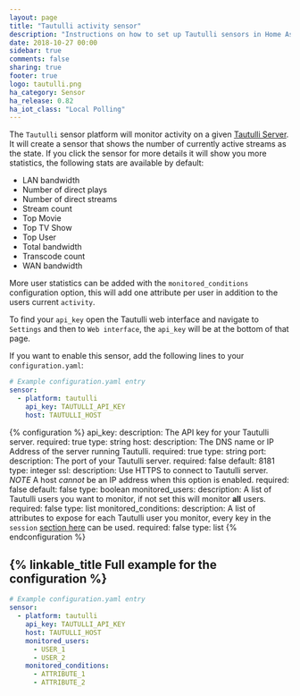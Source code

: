 ```yaml
---
layout: page
title: "Tautulli activity sensor"
description: "Instructions on how to set up Tautulli sensors in Home Assistant."
date: 2018-10-27 00:00
sidebar: true
comments: false
sharing: true
footer: true
logo: tautulli.png
ha_category: Sensor
ha_release: 0.82
ha_iot_class: "Local Polling"
---
```


The `Tautulli` sensor platform will monitor activity on a given [Tautulli Server][tautulli]. It will create a sensor that shows the number of currently active streams as the state. If you click the sensor for more details it will show you more statistics, the following stats are available by default:

- LAN bandwidth
- Number of direct plays
- Number of direct streams
- Stream count
- Top Movie
- Top TV Show
- Top User
- Total bandwidth
- Transcode count
- WAN bandwidth

More user statistics can be added with the `monitored_conditions` configuration option, this will add one attribute per user in addition to the users current `activity`.

To find your `api_key` open the Tautulli web interface and navigate to `Settings` and then to `Web interface`, the `api_key` will be at the bottom of that page.  

If you want to enable this sensor, add the following lines to your `configuration.yaml`:

```yaml
# Example configuration.yaml entry
sensor:
  - platform: tautulli
    api_key: TAUTULLI_API_KEY
    host: TAUTULLI_HOST
```

{% configuration %}
api_key:
  description: The API key for your Tautulli server.
  required: true
  type: string
host:
  description: The DNS name or IP Address of the server running Tautulli.
  required: true
  type: string
port:
  description: The port of your Tautulli server.
  required: false
  default: 8181
  type: integer
ssl:
  description: Use HTTPS to connect to Tautulli server. *NOTE* A host *cannot* be an IP address when this option is enabled.
  required: false
  default: false
  type: boolean
monitored_users:
  description: A list of Tautulli users you want to monitor, if not set this will monitor **all** users.
  required: false
  type: list
monitored_conditions:
  description: A list of attributes to expose for each Tautulli user you monitor, every key in the `session` [section here][tautulliapi] can be used.
  required: false
  type: list
{% endconfiguration %}

## {% linkable_title Full example for the configuration %}

```yaml
# Example configuration.yaml entry
sensor:
  - platform: tautulli
    api_key: TAUTULLI_API_KEY
    host: TAUTULLI_HOST
    monitored_users:
      - USER_1
      - USER_2
    monitored_conditions:
      - ATTRIBUTE_1
      - ATTRIBUTE_2
```

[tautulli]: https://tautulli.com
[tautulliapi]: https://github.com/Tautulli/Tautulli/blob/master/API.md#get_activity
